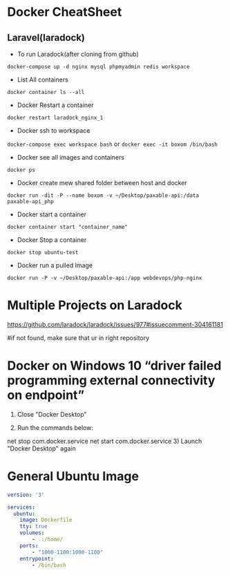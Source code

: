 # Docker CheatSheet

## Laravel(laradock)

- To run Laradock(after cloning from github)

```docker-compose up -d nginx mysql phpmyadmin redis workspace```

- List All containers

```docker container ls --all```

- Docker Restart a container

```docker restart laradock_nginx_1```

- Docker ssh to workspace

```docker-compose exec workspace bash``` or ```docker exec -it boxom /bin/bash```

- Docker see all images and containers

```docker ps```

- Docker create mew shared folder between host and docker 

```docker run -dit -P --name boxom -v ~/Desktop/paxable-api:/data paxable-api_php```

- Docker start a container 

```docker container start "container_name"```

- Docker Stop a container 

```docker stop ubuntu-test```

- Docker run a pulled Image

```docker run -P -v ~/Desktop/paxable-api:/app webdevops/php-nginx```


# Multiple Projects on Laradock

https://github.com/laradock/laradock/issues/977#issuecomment-304161181

#if not found, make sure that ur in right repository

# Docker on Windows 10 “driver failed programming external connectivity on endpoint”

1) Close "Docker Desktop"

2) Run the commands below:

net stop com.docker.service
net start com.docker.service
3) Launch "Docker Desktop" again
# General Ubuntu Image
```yaml
version: '3'

services:
  ubuntu:
    image: Dockerfile
    tty: true
    volumes:
        - .:/home/
    ports:
        - "1000-1100:1000-1100"
    entrypoint:
        - /bin/bash

```

